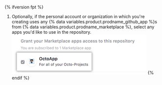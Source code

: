 {% ifversion fpt %}
1. Optionally, if the personal account or organization in which you're creating uses any {% data variables.product.prodname_github_app %}s from {% data variables.product.prodname_marketplace %}, select any apps you'd like to use in the repository.
  ![List of your account's {% data variables.product.prodname_github_app %}s from {% data variables.product.prodname_marketplace %} and option to grant access](/assets/images/help/repository/create-repository-choose-marketplace-apps.png)
{% endif %}

